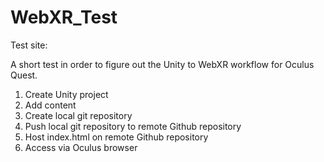 # WebXR_Test

Test site: 

A short test in order to figure out the Unity to WebXR workflow for Oculus Quest.

1. Create Unity project
2. Add content
3. Create local git repository
4. Push local git repository to remote Github repository
5. Host index.html on remote Github repository
6. Access via Oculus browser
